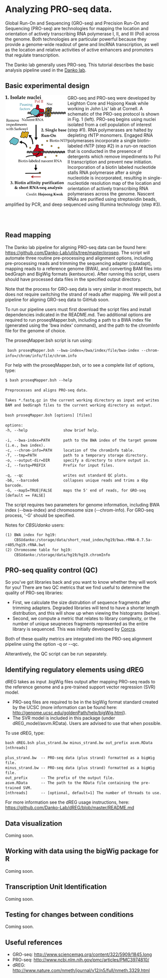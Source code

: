 Analyzing PRO-seq data.
=======================

Global Run-On and Sequencing (GRO-seq) and Precision Run-On and Sequencing (PRO-seq) are technologies for mapping 
the location and orientation of actively transcribing RNA polymerase I, II, and III (Pol) across the genome.  Both
technologies are particular powerful because they provide a genome-wide readout of gene and lincRNA transcription, 
as well as the location and relative activities of active enhancers and promoters that regulate transcription.

The Danko lab generally uses PRO-seq.  This tutorial describes the basic analysis pipeline used in the <a href="http://www.dankolab.org">Danko lab</a>.

Basic experimental design
-------------------------

<img align="left" src="etc/proseq.png" width="200">

GRO-seq and PRO-seq were developed by Leighton Core and Hojoong Kwak while working in John Lis' lab at Cornell.  A schematic of the PRO-seq protocol is shown in Fig. 1 (left).  PRO-seq begins using nuclei isolated from a cell population of interest (step #1).  RNA polymerases are halted by depleting rNTP monomers.  Engaged RNA polymerases incorporate a single biotin-labeled rNTP (step #2) in a run-on reaction that is conducted in the presence of detergents which remove impediments to Pol II transcription and prevent new initiation. Incorporation of a biotin labeled nucleotide stalls RNA polymerase after a single nucleotide is incorporated, resulting in single-nucleotide resolution map of the location and orientation of actively transcribing RNA polymerases across the genome.  Nascent RNAs are purified using streptavidin beads, amplified by PCR, and deep sequenced using Illumina technology (step #3).

<BR><BR>

Read mapping
------------

The Danko lab pipeline for aligning PRO-seq data can be found here: https://github.com/Danko-Lab/utils/tree/master/proseq.  The script will automate three routine pre-processing and alignment options, including pre-processing reads and trimming the sequencing adapter (cutadapt), mapping reads to a reference genome (BWA), and converting BAM files into bedGraph and BigWig formats (kentsource).  After running this script, users should have processed data files in the specified output directory.

Note that the process for GRO-seq data is very similar in most respects, but does not require switching the strand of reads after mapping.  We will post a pipeline for aligning GRO-seq data to GitHub soon.

To run our pipeline users must first download the script files and install dependencies indicated in the README.md.  Two additional options are required to run proseqMapper.bsh, including a path to a BWA index file (generated using the 'bwa index' command), and the path to the chromInfo file for the genome of choice.

The proseqMapper.bsh script is run using: 

``` bash proseqMapper.bsh --bwa-index=/bwa/index/file/bwa-index --chrom-info=/chrom/info/file/chrom.info```

For help with the proseqMapper.bsh, or to see a complete list of options, type: 

``` 
$ bash proseqMapper.bsh --help

Preprocesses and aligns PRO-seq data.

Takes *.fastq.gz in the current working directory as input and writes
BAM and bedGraph files to the current working directory as output.

bash proseqMapper.bsh [options] [files]

options:
-h, --help                show brief help.

-i, --bwa-index=PATH      path to the BWA index of the target genome (i.e., bwa index).
-c, --chrom-info=PATH     location of the chromInfo table.
-T, --tmp=PATH            path to a temporary storage directory.
-o, --output-dir=DIR      specify a directory to store output in.
-I, --fastq=PREFIX        Prefix for input files.

-q, --qc                  writes out standard QC plots.
-b6, --barcode6           collapses unique reads and trims a 6bp barcode.
-G, --map5=TRUE|FALSE     maps the 5' end of reads, for GRO-seq [default == FALSE]

```

The script requires two parameters for genome information, including BWA index (--bwa-index) and chromosome size (--chrom-info). For GRO-seq process, '-G' should be specified.

Notes for *CBSUdanko* users:
``` 
(1) BWA index for hg19: 
    CBSUdanko:/storage/data/short_read_index/hg19/bwa.rRNA-0.7.5a-r405/hg19.rRNA.bwt
(2) Chromosome table for hg19:
    CBSUdanko:/storage/data/hg19/hg19.chromInfo

``` 

PRO-seq quality control (QC)
----------------------------

So you've got libraries back and you want to know whether they will work for you!  There are two QC metrics that we find useful to determine the quality of PRO-seq libraries:

* First, we calculate the size distrubtion of sequence fragments after trimming adapters.  Degraded libraries will tend to have a shorter length distribution, and this will show up when viewing the histograms (below). 
* Second, we compute a metric that relates to library complexity, or the number of unique seuqneces fragments represented as the entire library is sequenced. This was initially developed by [Corcra](https://github.com/corcra/bed-metric).

Both of these quality metrics are integrated into the PRO-seq alignment pipeline using the option -q or --qc.  

Alterantively, the QC script can be run separately.

Identifying regulatory elements using dREG
------------------------------------------

dREG takes as input .bigWig files output after mapping PRO-seq reads to the reference genome and a pre-trained support vector regression (SVR) model.  

* PRO-seq files are required to be in the bigWig format standard created by the UCSC (more information can be found here: http://genome.ucsc.edu/goldenPath/help/bigWig.html).  
* The SVR model is included in this package (under dREG_model/asvm.RData).  Users are advised to use that when possible.

To use dREG, type: 

    bash dREG.bsh plus_strand.bw minus_strand.bw out_prefix asvm.RData [nthreads]

    plus_strand.bw	-- PRO-seq data (plus strand) formatted as a bigWig file.
    minus_strand.bw	-- PRO-seq data (plus strand) formatted as a bigWig file.
    out_prefix		-- The prefix of the output file.
    asvm.RData		-- The path to the RData file containing the pre-trained SVM.
    [nthreads]		-- [optional, default=1] The number of threads to use.

For more information see the dREG usage instructions, here: https://github.com/Danko-Lab/dREG/blob/master/README.md

Data visualization
------------------

Coming soon.

Working with data using the bigWig package for R
------------------------------------------------

Coming soon.

Transcription Unit Identification
---------------------------------

Coming soon.

Testing for changes between conditions
--------------------------------------

Coming soon.

Useful references
-----------------

* GRO-seq: http://www.sciencemag.org/content/322/5909/1845.long
* PRO-seq: http://www.ncbi.nlm.nih.gov/pmc/articles/PMC3974810/
* dREG: http://www.nature.com/nmeth/journal/v12/n5/full/nmeth.3329.html
